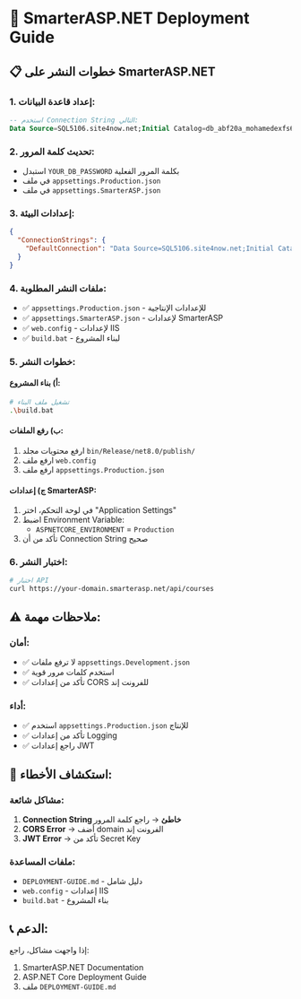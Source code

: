 # 🚀 SmarterASP.NET Deployment Guide

## 📋 **خطوات النشر على SmarterASP.NET**

### **1. إعداد قاعدة البيانات:**
```sql
-- استخدم Connection String التالي:
Data Source=SQL5106.site4now.net;Initial Catalog=db_abf20a_mohamedexfs60;User Id=db_abf20a_mohamedexfs60_admin;Password=YOUR_DB_PASSWORD;TrustServerCertificate=true;
```

### **2. تحديث كلمة المرور:**
- استبدل `YOUR_DB_PASSWORD` بكلمة المرور الفعلية
- في ملف `appsettings.Production.json`
- في ملف `appsettings.SmarterASP.json`

### **3. إعدادات البيئة:**
```json
{
  "ConnectionStrings": {
    "DefaultConnection": "Data Source=SQL5106.site4now.net;Initial Catalog=db_abf20a_mohamedexfs60;User Id=db_abf20a_mohamedexfs60_admin;Password=YOUR_ACTUAL_PASSWORD;TrustServerCertificate=true;"
  }
}
```

### **4. ملفات النشر المطلوبة:**
- ✅ `appsettings.Production.json` - للإعدادات الإنتاجية
- ✅ `appsettings.SmarterASP.json` - لإعدادات SmarterASP
- ✅ `web.config` - لإعدادات IIS
- ✅ `build.bat` - لبناء المشروع

### **5. خطوات النشر:**

#### **أ) بناء المشروع:**
```bash
# تشغيل ملف البناء
.\build.bat
```

#### **ب) رفع الملفات:**
1. ارفع محتويات مجلد `bin/Release/net8.0/publish/`
2. ارفع ملف `web.config`
3. ارفع ملف `appsettings.Production.json`

#### **ج) إعدادات SmarterASP:**
1. في لوحة التحكم، اختر "Application Settings"
2. اضبط Environment Variable:
   - `ASPNETCORE_ENVIRONMENT` = `Production`
3. تأكد من أن Connection String صحيح

### **6. اختبار النشر:**
```bash
# اختبار API
curl https://your-domain.smarterasp.net/api/courses
```

## ⚠️ **ملاحظات مهمة:**

### **أمان:**
- ✅ لا ترفع ملفات `appsettings.Development.json`
- ✅ استخدم كلمات مرور قوية
- ✅ تأكد من إعدادات CORS للفرونت إند

### **أداء:**
- ✅ استخدم `appsettings.Production.json` للإنتاج
- ✅ تأكد من إعدادات Logging
- ✅ راجع إعدادات JWT

## 🔧 **استكشاف الأخطاء:**

### **مشاكل شائعة:**
1. **Connection String خاطئ** → راجع كلمة المرور
2. **CORS Error** → أضف domain الفرونت إند
3. **JWT Error** → تأكد من Secret Key

### **ملفات المساعدة:**
- `DEPLOYMENT-GUIDE.md` - دليل شامل
- `web.config` - إعدادات IIS
- `build.bat` - بناء المشروع

## 📞 **الدعم:**
إذا واجهت مشاكل، راجع:
1. SmarterASP.NET Documentation
2. ASP.NET Core Deployment Guide
3. ملف `DEPLOYMENT-GUIDE.md`
